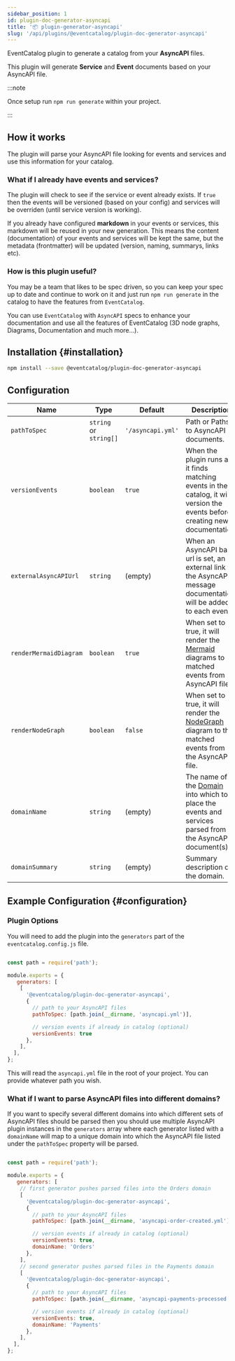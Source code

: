 ```yaml
---
sidebar_position: 1
id: plugin-doc-generator-asyncapi
title: '📦 plugin-generator-asyncapi'
slug: '/api/plugins/@eventcatalog/plugin-doc-generator-asyncapi'
---
```


EventCatalog plugin to generate a catalog from your **AsyncAPI** files.

This plugin will generate **Service** and **Event** documents based on your AsyncAPI file. 

:::note

Once setup run `npm run generate` within your project.

:::

## How it works

The plugin will parse your AsyncAPI file looking for events and services and use this information for your catalog.

### What if I already have events and services?

The plugin will check to see if the service or event already exists. If `true` then the events will be versioned (based on your config) and services will be overriden (until service version is working).

If you already have configured **markdown** in your events or services, this markdown will be reused in your new generation. This means the content (documentation) of your events and services will be kept the same, but the metadata (frontmatter) will be updated (version, naming, summarys, links etc).

### How is this plugin useful?

You may be a team that likes to be spec driven, so you can keep your spec up to date and continue to work on it and just run `npm run generate` in the catalog to have the features from `EventCatalog`.

You can use `EventCatalog` with `AsyncAPI` specs to enhance your documentation and use all the features of EventCatalog (3D node graphs, Diagrams, Documentation and much more...).

## Installation {#installation}

```bash npm2yarn
npm install --save @eventcatalog/plugin-doc-generator-asyncapi
```

## Configuration 

| Name                    | Type                | Default           | Description                                                                                                            |
| ----------------------- | ------------------- | ----------------- | ---------------------------------------------------------------------------------------------------------------------- |
| `pathToSpec`            | `string` or `string[]` | `'/asyncapi.yml'` | Path or Paths to AsyncAPI documents.                                                                                   |
| `versionEvents`         | `boolean`           | `true`            | When the plugin runs and it finds matching events in the catalog, it will version the events before creating new documentation. |
| `externalAsyncAPIUrl`   | `string`            | (empty)           | When an AsyncAPI base url is set, an external link to the AsyncAPI message documentation will be added to each event.   |
| `renderMermaidDiagram`  | `boolean`           | `true`            | When set to true, it will render the [Mermaid](/docs/components/overview#mermaid-) diagrams to matched events from AsyncAPI file. |
| `renderNodeGraph`       | `boolean`           | `false`           | When set to true, it will render the [NodeGraph](/docs/components/overview#nodegraph-) diagram to the matched events from the AsyncAPI file. |
| `domainName`            | `string`            | (empty)           | The name of the [Domain](/docs/domains/adding-domain) into which to place the events and services parsed from the AsyncAPI document(s). |
| `domainSummary`         | `string`            | (empty)           | Summary description of the domain.                                                                                     |


## Example Configuration {#configuration}

### Plugin Options

You will need to add the plugin into the `generators` part of the `eventcatalog.config.js` file.

```js title="eventcatalog.config.js"

const path = require('path');

module.exports = {
   generators: [
    [
      '@eventcatalog/plugin-doc-generator-asyncapi',
      {
        // path to your AsyncAPI files
        pathToSpec: [path.join(__dirname, 'asyncapi.yml')],

        // version events if already in catalog (optional)
        versionEvents: true
      },
    ],
  ],
};
```

This will read the `asyncapi.yml` file in the root of your project. You can provide whatever path you wish.

### What if I want to parse AsyncAPI files into different domains?

If you want to specify several different domains into which different sets of AsyncAPI files should be parsed then you should use multiple AsyncAPI plugin instances in the `generators` array where each generator listed with a `domainName` will map to a unique domain into which the AsyncAPI file listed under the `pathToSpec` property will be parsed.

```js title="eventcatalog.config.js"

const path = require('path');

module.exports = {
   generators: [
    // first generator pushes parsed files into the Orders domain
    [
      '@eventcatalog/plugin-doc-generator-asyncapi',
      {
        // path to your AsyncAPI files
        pathToSpec: [path.join(__dirname, 'asyncapi-order-created.yml')],

        // version events if already in catalog (optional)
        versionEvents: true,
        domainName: 'Orders'
      },
    ],
    // second generator pushes parsed files in the Payments domain
    [
      '@eventcatalog/plugin-doc-generator-asyncapi',
      {
        // path to your AsyncAPI files
        pathToSpec: [path.join(__dirname, 'asyncapi-payments-processed.yml')],

        // version events if already in catalog (optional)
        versionEvents: true,
        domainName: 'Payments'
      },
    ],
  ],
};
```